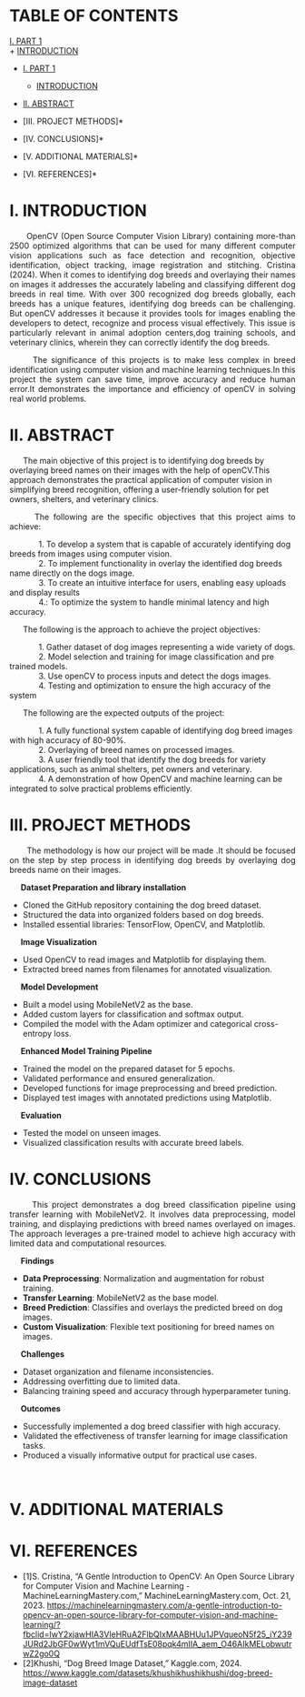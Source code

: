 # TABLE OF CONTENTS 

[I. PART 1](#i-PART1)<br>
    + [ INTRODUCTION](#INTRODUCTION)<br>

 * [I. PART 1](#i-PART1) <br>
      + [ INTRODUCTION](introduction) <br>
      
  * [II. ABSTRACT](#ii-abstract)
  * [III. PROJECT METHODS]*
  * [IV. CONCLUSIONS]*
  * [V. ADDITIONAL MATERIALS]*
  * [VI. REFERENCES]*


# I. INTRODUCTION 

<p align="justify"> 
 &nbsp;&nbsp;&nbsp;&nbsp;&nbsp;&nbsp;OpenCV (Open Source Computer Vision Library) containing more-than 2500 optimized algorithms that can be used for many different computer vision applications such as face detection and recognition, objective identification, object tracking, image registration and stitching. Cristina (2024). When it comes to identifying dog breeds and overlaying their names on images it addresses the accurately labeling and classifying different dog breeds in real time. With over 300 recognized dog breeds globally, each  breeds has a unique features, identifying dog breeds can be challenging.  But openCV addresses it because it provides tools for images enabling the developers to detect, recognize and process visual effectively. This issue is particularly relevant  in animal adoption centers,dog training schools, and veterinary clinics, wherein they can correctly identify the dog breeds. <br>

<p align="justify"> 
&nbsp;&nbsp;&nbsp;&nbsp;&nbsp;&nbsp;The significance of this projects is to make less complex in breed identification using computer vision and machine learning techniques.In this project the system can save time, improve accuracy and reduce human error.It demonstrates the importance and efficiency of openCV in solving real world problems.<br>
 
# II. ABSTRACT

<p align="justify"> 

 &nbsp;&nbsp;&nbsp;&nbsp;&nbsp;&nbsp;The main objective of this project is to identifying dog breeds by overlaying breed names on their images with the help of openCV.This approach demonstrates the practical application of computer vision in simplifying breed recognition, offering a user-friendly solution for pet owners, shelters, and veterinary clinics. <br>
 
<p align="justify">
&nbsp;&nbsp;&nbsp;&nbsp;&nbsp;&nbsp;The following are the specific objectives that this project aims to achieve: <br>

&nbsp;&nbsp;&nbsp;&nbsp;&nbsp;&nbsp;&nbsp;&nbsp;&nbsp;&nbsp;&nbsp;&nbsp; 1. To develop a system that is capable of accurately  identifying dog breeds from images using computer vision. <br>
&nbsp;&nbsp;&nbsp;&nbsp;&nbsp;&nbsp;&nbsp;&nbsp;&nbsp;&nbsp;&nbsp;&nbsp; 2. To implement functionality in overlay the identified dog breeds name directly on the dogs image.<br>
&nbsp;&nbsp;&nbsp;&nbsp;&nbsp;&nbsp;&nbsp;&nbsp;&nbsp;&nbsp;&nbsp;&nbsp; 3. To create an intuitive  interface for users, enabling easy uploads and display results<br>
&nbsp;&nbsp;&nbsp;&nbsp;&nbsp;&nbsp;&nbsp;&nbsp;&nbsp;&nbsp;&nbsp;&nbsp; 4.: To optimize the system to handle minimal latency and high accuracy.<br>

<p align="justify">
&nbsp;&nbsp;&nbsp;&nbsp;&nbsp;&nbsp;The following is the approach to achieve the project objectives: <br>

&nbsp;&nbsp;&nbsp;&nbsp;&nbsp;&nbsp;&nbsp;&nbsp;&nbsp;&nbsp;&nbsp;&nbsp; 1. Gather dataset of dog images  representing  a wide variety of dogs.<br>
&nbsp;&nbsp;&nbsp;&nbsp;&nbsp;&nbsp;&nbsp;&nbsp;&nbsp;&nbsp;&nbsp;&nbsp; 2. Model selection and training for image classification and pre trained models.<br>
&nbsp;&nbsp;&nbsp;&nbsp;&nbsp;&nbsp;&nbsp;&nbsp;&nbsp;&nbsp;&nbsp;&nbsp; 3. Use openCV to process inputs and detect the dogs images.<br>
&nbsp;&nbsp;&nbsp;&nbsp;&nbsp;&nbsp;&nbsp;&nbsp;&nbsp;&nbsp;&nbsp;&nbsp; 4. Testing and optimization to ensure the high accuracy of the system<br>

<p align="justify">
&nbsp;&nbsp;&nbsp;&nbsp;&nbsp;&nbsp;The following are the expected outputs of the project:<br>
  
&nbsp;&nbsp;&nbsp;&nbsp;&nbsp;&nbsp;&nbsp;&nbsp;&nbsp;&nbsp;&nbsp;&nbsp; 1. A fully functional system capable of identifying dog breed images with high accuracy of 80-90%.<br>
&nbsp;&nbsp;&nbsp;&nbsp;&nbsp;&nbsp;&nbsp;&nbsp;&nbsp;&nbsp;&nbsp;&nbsp; 2. Overlaying of breed names on processed images.<br>
&nbsp;&nbsp;&nbsp;&nbsp;&nbsp;&nbsp;&nbsp;&nbsp;&nbsp;&nbsp;&nbsp;&nbsp; 3. A user friendly tool that identify the dog breeds for variety applications, such as animal shelters, pet owners and veterinary.<br>
&nbsp;&nbsp;&nbsp;&nbsp;&nbsp;&nbsp;&nbsp;&nbsp;&nbsp;&nbsp;&nbsp;&nbsp; 4. A demonstration of how OpenCV and machine learning can be integrated to solve practical problems efficiently.<br>

# III. PROJECT METHODS

<p align="justify">
&nbsp;&nbsp;&nbsp;&nbsp;&nbsp;&nbsp;	The methodology  is how our project will be made .It should be focused on the step by step process in identifying dog breeds by overlaying dog breeds name on their images. <br>



&nbsp;&nbsp;&nbsp;&nbsp; **Dataset Preparation and library installation**
- Cloned the GitHub repository containing the dog breed dataset.
- Structured the data into organized folders based on dog breeds.
- Installed essential libraries: TensorFlow, OpenCV, and Matplotlib.

&nbsp;&nbsp;&nbsp;&nbsp; **Image Visualization**
- Used OpenCV to read images and Matplotlib for displaying them.
- Extracted breed names from filenames for annotated visualization.

&nbsp;&nbsp;&nbsp;&nbsp; **Model Development**
- Built a model using MobileNetV2 as the base.
- Added custom layers for classification and softmax output.
- Compiled the model with the Adam optimizer and categorical cross-entropy loss.

&nbsp;&nbsp;&nbsp;&nbsp; **Enhanced Model Training Pipeline**
- Trained the model on the prepared dataset for 5 epochs.
- Validated performance and ensured generalization.
- Developed functions for image preprocessing and breed prediction.
- Displayed test images with annotated predictions using Matplotlib.

 &nbsp;&nbsp;&nbsp;&nbsp; **Evaluation**
- Tested the model on unseen images.
- Visualized classification results with accurate breed labels.<br>

# IV. CONCLUSIONS
<p align="justify"> 
 &nbsp;&nbsp;&nbsp;&nbsp;&nbsp;&nbsp;This project demonstrates a dog breed classification pipeline using transfer learning with MobileNetV2. It involves data preprocessing, model training, and displaying predictions with breed names overlayed on images. The approach leverages a pre-trained model to achieve high accuracy with limited data and computational resources.

&nbsp;&nbsp;&nbsp;&nbsp; **Findings**
- **Data Preprocessing**: Normalization and augmentation for robust training.
- **Transfer Learning**: MobileNetV2 as the base model.
- **Breed Prediction**: Classifies and overlays the predicted breed on dog images.
- **Custom Visualization**: Flexible text positioning for breed names on images.

&nbsp;&nbsp;&nbsp;&nbsp; **Challenges**
- Dataset organization and filename inconsistencies.
- Addressing overfitting due to limited data.
- Balancing training speed and accuracy through hyperparameter tuning.

&nbsp;&nbsp;&nbsp;&nbsp; **Outcomes**
- Successfully implemented a dog breed classifier with high accuracy.
- Validated the effectiveness of transfer learning for image classification tasks.
- Produced a visually informative output for practical use cases.
 <br>
 
# V. ADDITIONAL MATERIALS
# VI. REFERENCES

<p align="justify">
 
+ [1]S. Cristina, “A Gentle Introduction to OpenCV: An Open Source Library for Computer Vision and Machine Learning - MachineLearningMastery.com,” MachineLearningMastery.com, Oct. 21, 2023. https://machinelearningmastery.com/a-gentle-introduction-to-opencv-an-open-source-library-for-computer-vision-and-machine-learning/?fbclid=IwY2xjawHIA3VleHRuA2FlbQIxMAABHUu1JPVqueoN5f25_iY239JURd2JbGF0wWyt1mVQuEUdfTsE08pqk4mIIA_aem_O46AIkMELobwutrwZ2go0Q <br>
+ [2]Khushi, “Dog Breed Image Dataset,” Kaggle.com, 2024. https://www.kaggle.com/datasets/khushikhushikhushi/dog-breed-image-dataset
‌
‌
